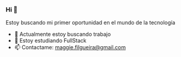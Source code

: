 ### Hi 👋

Estoy buscando mi primer oportunidad en el mundo de la tecnología

- 🔭 Actualmente estoy buscando trabajo
- 🌱 Estoy estudiando FullStack
- 📫 Contactame: maggie.filgueira@gmail.com
